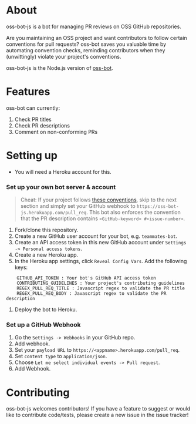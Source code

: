 # About
oss-bot-js is a bot for managing PR reviews on OSS GitHub repositories. 

Are you maintaining an OSS project and want contributors to follow certain conventions for pull requests? oss-bot saves you valuable time by automating convention checks, reminding contributors when they (unwittingly) violate your project's conventions.

oss-bot-js is the Node.js version of [oss-bot](https://github.com/samsontmr/oss-bot).

# Features
oss-bot can currently:

1. Check PR titles
1. Check PR descriptions
1. Comment on non-conforming PRs

# Setting up

* You will need a Heroku account for this.

### Set up your own bot server & account

> Cheat: If your project follows [these conventions](https://github.com/oss-generic/process/blob/master/docs/FormatsAndConventions.md), skip to the next section and simply set your GitHub webhook to `https://oss-bot-js.herokuapp.com/pull_req`. This bot also enforces the convention that the PR description contains `<GitHub-keyword> #<issue-number>`.

1. Fork/clone this repository.
1. Create a new GitHub user account for your bot, e.g. `teammates-bot`.
1. Create an API access token in this new GitHub account under `Settings -> Personal access tokens`.
1. Create a new Heroku app.
1. In the Heroku app settings, click `Reveal Config Vars`. Add the following keys: 
```
    GITHUB_API_TOKEN : Your bot's GitHub API access token
    CONTRIBUTING_GUIDELINES : Your project's contributing guidelines
    REGEX_PULL_REQ_TITLE : Javascript regex to validate the PR title
    REGEX_PULL_REQ_BODY : Javascript regex to validate the PR description
```
1. Deploy the bot to Heroku.

### Set up a GitHub Webhook

1. Go the `Settings -> Webhooks` in your GitHub repo.
1. Add webhook.
1. Set your `payload URL` to `https://<appname>.herokuapp.com/pull_req`.
1. Set `content type` to `application/json`.
1. Choose `Let me select individual events -> Pull request`.
1. Add Webhook.

# Contributing
oss-bot-js welcomes contributors! If you have a feature to suggest or would like to contribute code/tests, please create a new issue in the issue tracker!

